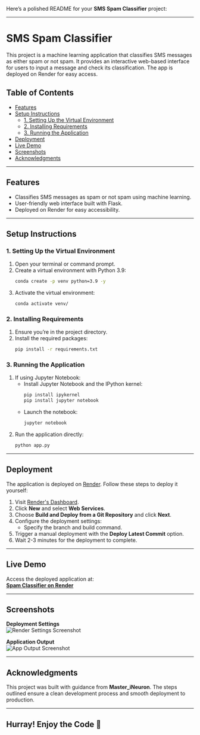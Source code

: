 Here’s a polished README for your **SMS Spam Classifier** project:

---

# **SMS Spam Classifier**

This project is a machine learning application that classifies SMS messages as either spam or not spam. It provides an interactive web-based interface for users to input a message and check its classification. The app is deployed on Render for easy access.

## **Table of Contents**
- [Features](#features)
- [Setup Instructions](#setup-instructions)
  - [1. Setting Up the Virtual Environment](#1-setting-up-the-virtual-environment)
  - [2. Installing Requirements](#2-installing-requirements)
  - [3. Running the Application](#3-running-the-application)
- [Deployment](#deployment)
- [Live Demo](#live-demo)
- [Screenshots](#screenshots)
- [Acknowledgments](#acknowledgments)

---

## **Features**
- Classifies SMS messages as spam or not spam using machine learning.
- User-friendly web interface built with Flask.
- Deployed on Render for easy accessibility.

---

## **Setup Instructions**

### **1. Setting Up the Virtual Environment**
1. Open your terminal or command prompt.
2. Create a virtual environment with Python 3.9:
   ```bash
   conda create -p venv python=3.9 -y
   ```
3. Activate the virtual environment:
   ```bash
   conda activate venv/
   ```

### **2. Installing Requirements**
1. Ensure you’re in the project directory.
2. Install the required packages:
   ```bash
   pip install -r requirements.txt
   ```

### **3. Running the Application**
1. If using Jupyter Notebook:
   - Install Jupyter Notebook and the IPython kernel:
     ```bash
     pip install ipykernel
     pip install jupyter notebook
     ```
   - Launch the notebook:
     ```bash
     jupyter notebook
     ```
2. Run the application directly:
   ```bash
   python app.py
   ```

---

## **Deployment**

The application is deployed on [Render](https://render.com). Follow these steps to deploy it yourself:
1. Visit [Render's Dashboard](https://dashboard.render.com/web).
2. Click **New** and select **Web Services**.
3. Choose **Build and Deploy from a Git Repository** and click **Next**.
4. Configure the deployment settings:
   - Specify the branch and build command.
5. Trigger a manual deployment with the **Deploy Latest Commit** option.
6. Wait 2-3 minutes for the deployment to complete.

---

## **Live Demo**
Access the deployed application at:  
[**Spam Classifier on Render**](https://spam-classifier-d15y.onrender.com)

---

## **Screenshots**

**Deployment Settings**  
![Render Settings Screenshot](https://github.com/MasteriNeuron/Spam-Classifier/assets/127201746/7d0493d1-7e0a-46cb-b15e-e3f45f006d1d)

**Application Output**  
![App Output Screenshot](https://github.com/MasteriNeuron/Spam-Classifier/assets/127201746/df102d55-1e43-482f-b283-c89154a51169)

---

## **Acknowledgments**
This project was built with guidance from **Master_iNeuron**. The steps outlined ensure a clean development process and smooth deployment to production.

---

## **Hurray! Enjoy the Code 🚀**

